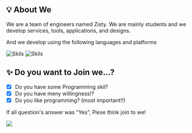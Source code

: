 ## 💡 About We
We are a team of engineers named Zisty. We are mainly students and we develop services, tools, applications, and designs.  

And we develop using the following languages and platforms  
  
<img style="size : 10px" alt="Skils" src="https://skillicons.dev/icons?theme=dark&perline=10&i=html,css,js,php,cs,dotnet,md,mysql,nodejs,discordjs,py,ruby" />
<img style="size : 10px" alt="Skils" src="https://skillicons.dev/icons?theme=dark&perline=10&i=cloudflare,androidstudio,blender,git,github,powershell,raspberrypi,replit,windows,vercel" />

  
## ✨️ Do you want to Join we...?
- [x] Do you have some Programming skil?<br>
- [x] Do you have meny willingness!?<br>
- [x] Do you like programming? (most important!!)<br>

If all question's answer was “Yes”, Plese think join to we!

<img src="https://github.com/zisty-h/.github/blob/main/profile/footer.20241012.png">
